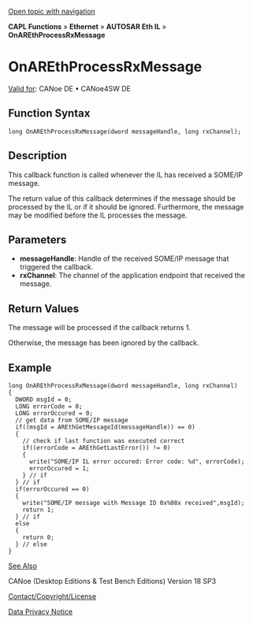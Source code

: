 [Open topic with navigation](../../../../../../CANoeDEFamily.htm#Topics/CAPLFunctions/IP/AUTOSARethIL/Functions/CAPLfunctionOnAREthProcessRxMessage.md)

**CAPL Functions** » **Ethernet** » **AUTOSAR Eth IL** » **OnAREthProcessRxMessage**

# OnAREthProcessRxMessage

[Valid for](../../../../Shared/FeatureAvailability.md): CANoe DE • CANoe4SW DE

## Function Syntax

```plaintext
long OnAREthProcessRxMessage(dword messageHandle, long rxChannel);
```

## Description

This callback function is called whenever the IL has received a SOME/IP message.

The return value of this callback determines if the message should be processed by the IL or if it should be ignored. Furthermore, the message may be modified before the IL processes the message.

## Parameters

- **messageHandle**: Handle of the received SOME/IP message that triggered the callback.
- **rxChannel**: The channel of the application endpoint that received the message.

## Return Values

The message will be processed if the callback returns 1.

Otherwise, the message has been ignored by the callback.

## Example

```plaintext
long OnAREthProcessRxMessage(dword messageHandle, long rxChannel)
{
  DWORD msgId = 0;
  LONG errorCode = 0;
  LONG errorOccured = 0;
  // get data from SOME/IP message
  if((msgId = AREthGetMessageId(messageHandle)) == 0)
  {
    // check if last function was executed correct
    if((errorCode = AREthGetLastError()) != 0)
    {
      write("SOME/IP IL error occured: Error code: %d", errorCode);
      errorOccured = 1;
    } // if
  } // if
  if(errorOccured == 0)
  {
    write("SOME/IP message with Message ID 0x%08x received",msgId);
    return 1;
  } // if
  else
  {
    return 0;
  } // else
}
```

[See Also](javascript:void(0);)

CANoe (Desktop Editions & Test Bench Editions) Version 18 SP3

[Contact/Copyright/License](../../../../Shared/ContactCopyrightLicense.md)

[Data Privacy Notice](https://www.vector.com/int/en/company/get-info/privacy-policy/)
